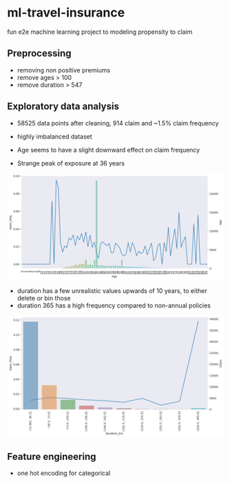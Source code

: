 # ml-travel-insurance
fun e2e machine learning project to modeling propensity to claim


## Preprocessing
- removing non positive premiums
- remove ages > 100
- remove duration > 547

## Exploratory data analysis
- 58525 data points after cleaning, 914 claim and ~1.5% claim frequency
- highly imbalanced dataset

- Age seems to have a slight downward effect on claim frequency
- Strange peak of exposure at 36 years
<img src="./assets/freq_age_one_way.png">

- duration has a few unrealistic values upwards of 10 years, to either delete or bin  those
- duration 365 has a high frequency compared to non-annual policies
<img src="./assets/freq_duration_banded_one_way.png">

## Feature engineering
- one hot encoding for categorical
